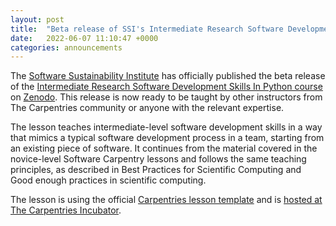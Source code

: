 ```yaml
---
layout: post
title:  "Beta release of SSI's Intermediate Research Software Development Skills course published"
date:   2022-06-07 11:10:47 +0000
categories: announcements
---
```


The [Software Sustainability Institute](https://software.ac.uk) has officially published the beta release of the [Intermediate Research Software Development Skills In Python course](https://carpentries-incubator.github.io/python-intermediate-development/) on [Zenodo](https://zenodo.org/record/6532057#.Ynkb4dPMKX0). 
This release is now ready to be taught by other instructors from The Carpentries community or anyone with the relevant expertise.

The lesson teaches intermediate-level software development skills in a way that mimics a typical software development process in a team, 
starting from an existing piece of software. It continues from the material covered in the novice-level Software Carpentry lessons and follows 
the same teaching principles, as described in Best Practices for Scientific Computing and Good enough practices in scientific computing.

The lesson is using the official [Carpentries lesson template](https://github.com/carpentries/styles/) and is [hosted at The Carpentries Incubator](https://carpentries-incubator.github.io/python-intermediate-development/).
